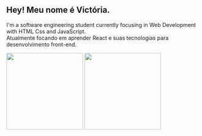 ## Hey! Meu nome é Victória.
  
I'm a software engineering student currently focusing in Web Development with HTML Css and JavaScript.<br> Atualmente 
focando em aprender React e suas tecnologias para desenvolvimento front-end.

<div>
  <img 
       src="https://github-readme-stats.vercel.app/api?username=MiauToofu&theme=dark"
       height="200px"
  >
  <img 
       src="https://github-readme-stats.vercel.app/api/top-langs/?username=MiauToofu&theme=dark"
       height="200px"
  >
</div>
